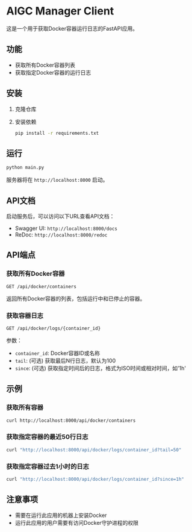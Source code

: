 # AIGC Manager Client

这是一个用于获取Docker容器运行日志的FastAPI应用。

## 功能

- 获取所有Docker容器列表
- 获取指定Docker容器的运行日志

## 安装

1. 克隆仓库

2. 安装依赖
   ```bash
   pip install -r requirements.txt
   ```

## 运行

```bash
python main.py
```

服务器将在 `http://localhost:8000` 启动。

## API文档

启动服务后，可以访问以下URL查看API文档：
- Swagger UI: `http://localhost:8000/docs`
- ReDoc: `http://localhost:8000/redoc`

## API端点

### 获取所有Docker容器

```
GET /api/docker/containers
```

返回所有Docker容器的列表，包括运行中和已停止的容器。

### 获取容器日志

```
GET /api/docker/logs/{container_id}
```

参数：
- `container_id`: Docker容器ID或名称
- `tail`: (可选) 获取最后N行日志，默认为100
- `since`: (可选) 获取指定时间后的日志，格式为ISO时间或相对时间，如'1h'

## 示例

### 获取所有容器

```bash
curl http://localhost:8000/api/docker/containers
```

### 获取指定容器的最近50行日志

```bash
curl "http://localhost:8000/api/docker/logs/container_id?tail=50"
```

### 获取指定容器过去1小时的日志

```bash
curl "http://localhost:8000/api/docker/logs/container_id?since=1h"
```

## 注意事项

- 需要在运行此应用的机器上安装Docker
- 运行此应用的用户需要有访问Docker守护进程的权限